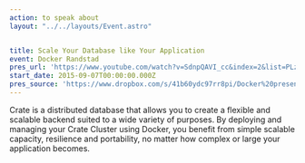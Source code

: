 ```yaml
---
action: to speak about
layout: "../../layouts/Event.astro"


title: Scale Your Database like Your Application
event: Docker Randstad
pres_url: 'https://www.youtube.com/watch?v=SdnpQAVI_cc&index=2&list=PLzSGDpUWtiotQ3QTnwA75ndJ3qpepp75V'
start_date: 2015-09-07T00:00:00.000Z
pres_source: 'https://www.dropbox.com/s/41b60ydc97rr8pi/Docker%20presentation%20%28Chris%20W%29.key?dl=0'
---
```


Crate is a distributed database that allows you to create a flexible and scalable backend suited to a wide variety of purposes. By deploying and managing your Crate Cluster using Docker, you benefit from simple scalable capacity, resilience and portability, no matter how complex or large your application becomes.

